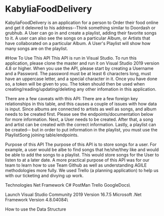 # KabyliaFoodDelivery


KabyliaFoodDelivery is an application for a person to Order their food online and get it delevred to his address--Think something similar to Doordash or grubhub. A User can go in and create a playlist, adding their favorite songs to it. A user can also see the songs on a particular Album, or Artists that have collaborated on a particular Album. A User's Playlist will show how many songs are on the playlist.

#How To Use This API
This API is run in Visual Studio. To run this application, please clone the master and run it on Visual Studio 2019 version 4.8 or higher. When you use the API, please start by creating a Username and a Password. The password must be at least 6 characters long, must have an uppercase letter, and a special character in it. Once you have done so, a token will be given to you. The token should then be used when creating/reading/updating/deleting any other infomation in this application.

There are a few caveats with this API:
There are a few foreign key relationships in this table, and this causes a couple of issues with how data is input. Since albums are connected to artists as well as songs, and album needs to be created first. Please see the endpoints/documentation below for more information. Next, a User needs to be created. After that, a song and artist can be created with the correct information. Lastly, a playlist can be created-- but in order to put information in the playlist, you must use the PlaylistSong joining table/endpoints.

Purpose of this API
The purpose of this API is to store songs for a user. For example, a user would be albe to find songs that he/she/they like and would be able to add the songs to a playlist. This would store songs for the User to listen to at a later date.
A more practical purpose of this API was for our team to learn how to use Team Github as well as understanding AGILE methodologies more fully. We used Trello (a planning application) to help us with our ticketing and divying up work.

Technologies
Net Framework C#
PostMan
Trello
GoogleDocs\

Launch
Visual Studio Community 2019 Version 16.7.5
Microsoft .Net Framework Version 4.8.04084\

How to use the
Data Structure
